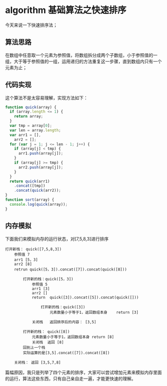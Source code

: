 <!-- Date: 2017-06-05 10:51:04 -->

# algorithm 基础算法之快速排序

今天来说一下快速排序法；

## 算法思路

在数组中任意取一个元素为参照值，将数组拆分成两个子数组，小于参照值的一组，大于等于参照值的一组，运用递归的方法重复这一步骤，直到数组内只有一个元素为止；

## 代码实现

这个算法不是太容易理解，实现方法如下：

```js
function quick(array) {
  if (array.length <= 1) {
    return array;
  }
  var tmp = array[0];
  var len = array.length;
  var arr1 = [],
    arr2 = [];
  for (var j = 1; j <= len - 1; j++) {
    if (array[j] < tmp) {
      arr1.push(array[j]);
    }
    if (array[j] >= tmp) {
      arr2.push(array[j]);
    }
  }
  return quick(arr1)
    .concat([tmp])
    .concat(quick(arr2));
}
function sort(array) {
  console.log(quick(array));
}
```

## 内存模拟

下面我们来模拟内存的运行状态，对[7,5,8,3]进行排序

```
打开新栈： quick([7,5,8,3])
    参照值 7
    arr1 [5，3]
    arr2 [8]
    retrun quick([5，3]).concat([7]).concat(quick([8]))

        打开新的栈：quick([5，3])
            参照值 5
            arr1 [3]
            arr2 []
            return  quick([3]).concat([5]).concat(quick([]))

                打开新的栈：quick([3])
                    元素数量小于等于1，返回数组本身    return [3]

            关闭栈   返回排序后的内容： [3,5]

        打开新的栈： quick([8])  
            元素数量小于等于1，返回数组本身 return [8]
            关闭栈  返回 [8]
        回到上一个栈
        实际运算的是[3,5].concat([7]).concat([8])

    关闭栈： 返回 [3,5,7,8]
```

篇幅原因，我只是列举了四个元素的排序，大家可以尝试增加元素来模拟内存里面的运行，算法这些东西，只有自己亲自走一遍，才能更快速的理解。
